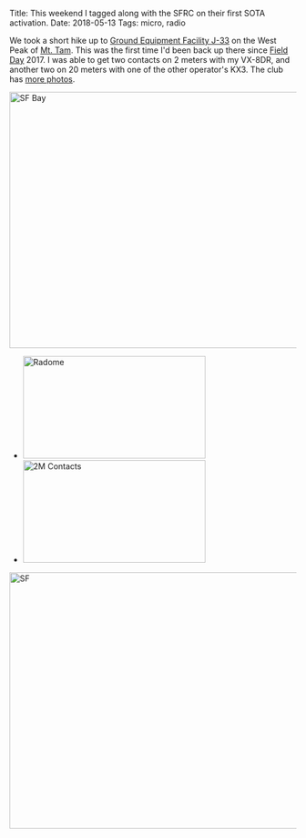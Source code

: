 Title: This weekend I tagged along with the SFRC on their first SOTA activation.
Date: 2018-05-13
Tags: micro, radio

We took a short hike up to [Ground Equipment Facility J-33](https://en.wikipedia.org/wiki/Ground_Equipment_Facility_J-33) on the West Peak of [Mt. Tam](https://en.wikipedia.org/wiki/Mount_Tamalpais). This was the first time I'd been back up there since [Field Day](http://www.arrl.org/field-day) 2017. I was able to get two contacts on 2 meters with my VX-8DR, and another two on 20 meters with one of the other operator's KX3. The club has [more photos](https://www.sfarc.org/home/1st-annual-sfrc-sota-activation-may-12th-2018).

<a href="https://www.flickr.com/photos/pigmonkey/41190922225/in/dateposted/" title="SF Bay"><img src="https://farm1.staticflickr.com/981/41190922225_8bbd3c86b3_c.jpg" width="800" height="450" alt="SF Bay"></a>

<ul class="thumbs">
    <li>
        <a href="https://www.flickr.com/photos/pigmonkey/28218422908/in/dateposted/" title="Radome"><img src="https://farm1.staticflickr.com/912/28218422908_c98a353419_n.jpg" width="320" height="180" alt="Radome"></a>
    </li>
    <li>
        <a href="https://www.flickr.com/photos/pigmonkey/42046398392/in/dateposted/" title="2M Contacts"><img src="https://farm1.staticflickr.com/945/42046398392_c334014e36_n.jpg" width="320" height="180" alt="2M Contacts"></a>
    </li>
</ul>

<a href="https://www.flickr.com/photos/pigmonkey/28218406528/in/dateposted/" title="SF"><img src="https://farm1.staticflickr.com/972/28218406528_1677c7f8fd_c.jpg" width="800" height="450" alt="SF"></a>
